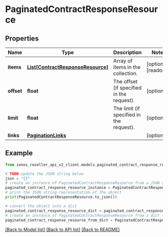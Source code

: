 # PaginatedContractResponseResource


## Properties

Name | Type | Description | Notes
------------ | ------------- | ------------- | -------------
**items** | [**List[ContractResponseResource]**](ContractResponseResource.md) | Array of items in the collection. | [optional] [readonly] 
**offset** | **float** | The offset (if specified in the request). | [optional] 
**limit** | **float** | The limit (if specified in the request). | [optional] 
**links** | [**PaginationLinks**](PaginationLinks.md) |  | [optional] 

## Example

```python
from ionos_reseller_api_v2_client.models.paginated_contract_response_resource import PaginatedContractResponseResource

# TODO update the JSON string below
json = "{}"
# create an instance of PaginatedContractResponseResource from a JSON string
paginated_contract_response_resource_instance = PaginatedContractResponseResource.from_json(json)
# print the JSON string representation of the object
print(PaginatedContractResponseResource.to_json())

# convert the object into a dict
paginated_contract_response_resource_dict = paginated_contract_response_resource_instance.to_dict()
# create an instance of PaginatedContractResponseResource from a dict
paginated_contract_response_resource_from_dict = PaginatedContractResponseResource.from_dict(paginated_contract_response_resource_dict)
```
[[Back to Model list]](../README.md#documentation-for-models) [[Back to API list]](../README.md#documentation-for-api-endpoints) [[Back to README]](../README.md)


